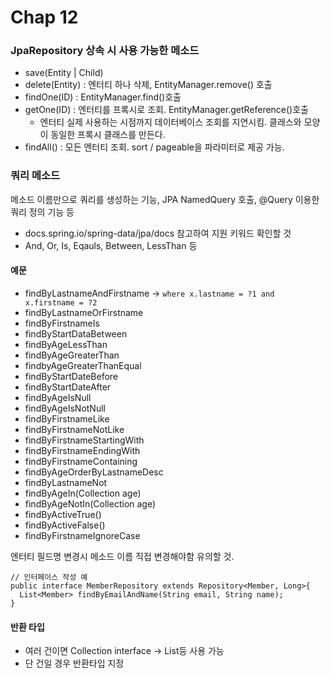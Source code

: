 # Chap 12

### JpaRepository 상속 시 사용 가능한 메소드

- save(Entity | Child)
- delete(Entity) : 엔터티 하나 삭제, EntityManager.remove() 호출
- findOne(ID) : EntityManager.find()호출
- getOne(ID) : 엔터티를 프록시로 조회. EntityManager.getReference()호출
  - 엔터티 실제 사용하는 시점까지 데이터베이스 조회를 지연시킴. 클래스와 모양이 동일한 프록시 클래스를 만든다.   
- findAll() : 모든 엔터티 조회. sort / pageable을 파라미터로 제공 가능.

### 쿼리 메소드
메소드 이름만으로 쿼리를 생성하는 기능, JPA NamedQuery 호출, @Query 이용한 쿼리 정의 기능 등
- docs.spring.io/spring-data/jpa/docs 참고하여 지원 키워드 확인할 것
- And, Or, Is, Eqauls, Between, LessThan 등

#### 예문
- findByLastnameAndFirstname -> `where x.lastname = ?1 and x.firstname = ?2`
- findByLastnameOrFirstname
- findByFirstnameIs
- findByStartDataBetween
- findByAgeLessThan
- findByAgeGreaterThan
- findbyAgeGreaterThanEqual
- findByStartDateBefore
- findByStartDateAfter
- findByAgeIsNull
- findByAgeIsNotNull
- findByFirstnameLike
- findByFirstnameNotLike
- findByFirstnameStartingWith
- findByFirstnameEndingWith
- findByFirstnameContaining
- findByAgeOrderByLastnameDesc
- findByLastnameNot
- findByAgeIn(Collection age)
- findByAgeNotIn(Collection age)
- findByActiveTrue()
- findByActiveFalse()
- findByFirstnameIgnoreCase

엔터티 필드명 변경시 메소드 이름 직접 변경해야함 유의할 것.

```
// 인터페이스 작성 예
public interface MemberRepository extends Repository<Member, Long>{
  List<Member> findByEmailAndName(String email, String name);
}
```

#### 반환 타입
- 여러 건이면 Collection interface -> List<T>등 사용 가능
- 단 건일 경우 반환타입 지정
  
